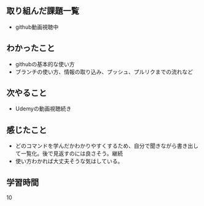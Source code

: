 ## 取り組んだ課題一覧
- github動画視聴中
## わかったこと
- githubの基本的な使い方
- ブランチの使い方、情報の取り込み、プッシュ、プルリクまでの流れなど
## 次やること
- Udemyの動画視聴続き
## 感じたこと
- どのコマンドを学んだかわかりやすくするため、自分で聞きながら書き出して一覧化。後で見返すのには良さそう。継続  
- 使い方わかれば大丈夫そうな気はしている。
## 学習時間
10